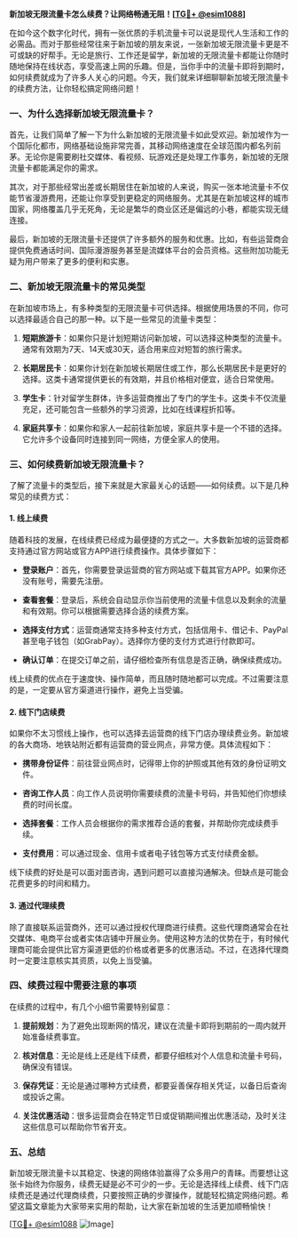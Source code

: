 **新加坡无限流量卡怎么续费？让网络畅通无阻！[[TG💪+ @esim1088](https://t.me/s/esim1088)]**

在如今这个数字化时代，拥有一张优质的手机流量卡可以说是现代人生活和工作的必需品。而对于那些经常往来于新加坡的朋友来说，一张新加坡无限流量卡更是不可或缺的好帮手。无论是旅行、工作还是留学，新加坡的无限流量卡都能让你随时随地保持在线状态，享受高速上网的乐趣。但是，当你手中的流量卡即将到期时，如何续费就成为了许多人关心的问题。今天，我们就来详细聊聊新加坡无限流量卡的续费方法，让你轻松搞定网络问题！

### 一、为什么选择新加坡无限流量卡？

首先，让我们简单了解一下为什么新加坡的无限流量卡如此受欢迎。新加坡作为一个国际化都市，网络基础设施非常完善，其移动网络速度在全球范围内都名列前茅。无论你是需要刷社交媒体、看视频、玩游戏还是处理工作事务，新加坡的无限流量卡都能满足你的需求。

其次，对于那些经常出差或长期居住在新加坡的人来说，购买一张本地流量卡不仅能节省漫游费用，还能让你享受到更稳定的网络服务。尤其是在新加坡这样的城市国家，网络覆盖几乎无死角，无论是繁华的商业区还是偏远的小巷，都能实现无缝连接。

最后，新加坡的无限流量卡还提供了许多额外的服务和优惠。比如，有些运营商会提供免费通话时间、国际漫游服务甚至是流媒体平台的会员资格。这些附加功能无疑为用户带来了更多的便利和实惠。

### 二、新加坡无限流量卡的常见类型

在新加坡市场上，有多种类型的无限流量卡可供选择。根据使用场景的不同，你可以选择最适合自己的那一种。以下是一些常见的流量卡类型：

1. **短期旅游卡**：如果你只是计划短期访问新加坡，可以选择这种类型的流量卡。通常有效期为7天、14天或30天，适合用来应对短暂的旅行需求。
   
2. **长期居民卡**：如果你计划在新加坡长期居住或工作，那么长期居民卡是更好的选择。这类卡通常提供更长的有效期，并且价格相对便宜，适合日常使用。

3. **学生卡**：针对留学生群体，许多运营商推出了专门的学生卡。这类卡不仅流量充足，还可能包含一些额外的学习资源，比如在线课程折扣等。

4. **家庭共享卡**：如果你和家人一起前往新加坡，家庭共享卡是一个不错的选择。它允许多个设备同时连接到同一网络，方便全家人的使用。

### 三、如何续费新加坡无限流量卡？

了解了流量卡的类型后，接下来就是大家最关心的话题——如何续费。以下是几种常见的续费方式：

#### 1. **线上续费**

随着科技的发展，在线续费已经成为最便捷的方式之一。大多数新加坡的运营商都支持通过官方网站或官方APP进行续费操作。具体步骤如下：

- **登录账户**：首先，你需要登录运营商的官方网站或下载其官方APP。如果你还没有账号，需要先注册。
  
- **查看套餐**：登录后，系统会自动显示你当前使用的流量卡信息以及剩余的流量和有效期。你可以根据需要选择合适的续费方案。

- **选择支付方式**：运营商通常支持多种支付方式，包括信用卡、借记卡、PayPal甚至电子钱包（如GrabPay）。选择你方便的支付方式进行付款即可。

- **确认订单**：在提交订单之前，请仔细检查所有信息是否正确，确保续费成功。

线上续费的优点在于速度快、操作简单，而且随时随地都可以完成。不过需要注意的是，一定要从官方渠道进行操作，避免上当受骗。

#### 2. **线下门店续费**

如果你不太习惯线上操作，也可以选择去运营商的线下门店办理续费业务。新加坡的各大商场、地铁站附近都有运营商的营业网点，非常方便。具体流程如下：

- **携带身份证件**：前往营业网点时，记得带上你的护照或其他有效的身份证明文件。

- **咨询工作人员**：向工作人员说明你需要续费的流量卡号码，并告知他们你想续费的时间长度。

- **选择套餐**：工作人员会根据你的需求推荐合适的套餐，并帮助你完成续费手续。

- **支付费用**：可以通过现金、信用卡或者电子钱包等方式支付续费金额。

线下续费的好处是可以面对面咨询，遇到问题可以直接沟通解决。但缺点是可能会花费更多的时间和精力。

#### 3. **通过代理续费**

除了直接联系运营商外，还可以通过授权代理商进行续费。这些代理商通常会在社交媒体、电商平台或者实体店铺中开展业务。使用这种方法的优势在于，有时候代理商可能会提供比官方渠道更低的价格或者更多的优惠活动。不过，在选择代理商时一定要注意核实其资质，以免上当受骗。

### 四、续费过程中需要注意的事项

在续费的过程中，有几个小细节需要特别留意：

1. **提前规划**：为了避免出现断网的情况，建议在流量卡即将到期前的一周内就开始准备续费事宜。

2. **核对信息**：无论是线上还是线下续费，都要仔细核对个人信息和流量卡号码，确保没有错误。

3. **保存凭证**：无论是通过哪种方式续费，都要妥善保存相关凭证，以备日后查询或投诉之需。

4. **关注优惠活动**：很多运营商会在特定节日或促销期间推出优惠活动，及时关注这些信息可以帮助你节省开支。

### 五、总结

新加坡无限流量卡以其稳定、快速的网络体验赢得了众多用户的青睐。而要想让这张卡始终为你服务，续费无疑是必不可少的一步。无论是选择线上续费、线下门店续费还是通过代理商续费，只要按照正确的步骤操作，就能轻松搞定网络问题。希望这篇文章能为大家带来实用的帮助，让大家在新加坡的生活更加顺畅愉快！

[[TG💪+ @esim1088](https://t.me/s/esim1088) ![Image](https://i.postimg.cc/4NQfJmqS/Snipaste-2025-05-13-00-14-12.png)]